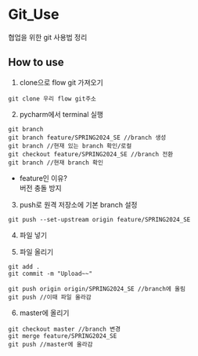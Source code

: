 # Git_Use
협업을 위한 git 사용법 정리

## How to use
1. clone으로 flow git 가져오기
```
git clone 우리 flow git주소
```
2. pycharm에서 terminal 실행
```
git branch
git branch feature/SPRING2024_SE //branch 생성
git branch //현재 있는 branch 확인/로컬
git checkout feature/SPRING2024_SE //branch 전환
git branch //현재 branch 확인
```
* feature인 이유? </br>
버전 충돌 방지

3. push로 원격 저장소에 기본 branch 설정
```
git push --set-upstream origin feature/SPRING2024_SE
```

4. 파일 넣기

5. 파일 올리기
```
git add . 
git commit -m "Upload~~"

git push origin origin/SPRING2024_SE //branch에 올림
git push //이때 파일 올라감
```

6. master에 올리기
```
git checkout master //branch 변경
git merge feature/SPRING2024_SE
git push //master에 올라감
```
